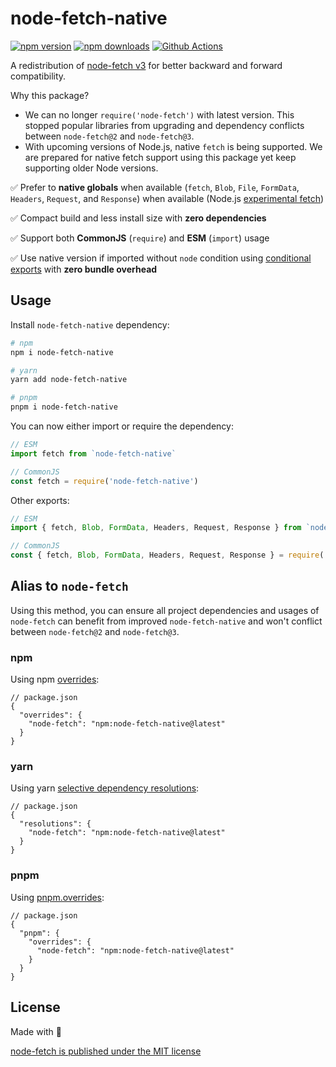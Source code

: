 # node-fetch-native

[![npm version][npm-version-src]][npm-version-href]
[![npm downloads][npm-downloads-src]][npm-downloads-href]
[![Github Actions][github-actions-src]][github-actions-href]
<!-- [![Codecov][codecov-src]][codecov-href] -->

A redistribution of [node-fetch v3](https://github.com/node-fetch/node-fetch) for better backward and forward compatibility.

Why this package?

- We can no longer `require('node-fetch')` with latest version. This stopped popular libraries from upgrading and dependency conflicts between `node-fetch@2` and `node-fetch@3`.
- With upcoming versions of Node.js, native `fetch` is being supported. We are prepared for native fetch support using this package yet keep supporting older Node versions.

✅ Prefer to **native globals** when available (`fetch`, `Blob`, `File`, `FormData`, `Headers`, `Request`, and `Response`) when available (Node.js [experimental fetch](https://nodejs.org/dist/latest-v17.x/docs/api/cli.html#--experimental-fetch))

✅ Compact build and less install size with **zero dependencies**

✅ Support both **CommonJS** (`require`) and **ESM** (`import`) usage

✅ Use native version if imported without `node` condition using [conditional exports](https://nodejs.org/api/packages.html#packages_conditional_exports) with **zero bundle overhead**

## Usage

Install `node-fetch-native` dependency:

```sh
# npm
npm i node-fetch-native

# yarn
yarn add node-fetch-native

# pnpm
pnpm i node-fetch-native
```

You can now either import or require the dependency:

```js
// ESM
import fetch from `node-fetch-native`

// CommonJS
const fetch = require('node-fetch-native')
```

Other exports:

```js
// ESM
import { fetch, Blob, FormData, Headers, Request, Response } from `node-fetch-native`

// CommonJS
const { fetch, Blob, FormData, Headers, Request, Response } = require('node-fetch-native')
```

## Alias to `node-fetch`

Using this method, you can ensure all project dependencies and usages of `node-fetch` can benefit from improved `node-fetch-native` and won't conflict between `node-fetch@2` and `node-fetch@3`.

### npm

Using npm [overrides](https://docs.npmjs.com/cli/v8/configuring-npm/package-json#overrides):

```jsonc
// package.json
{
  "overrides": {
    "node-fetch": "npm:node-fetch-native@latest"
  }
}
```

### yarn

Using yarn [selective dependency resolutions](https://classic.yarnpkg.com/lang/en/docs/selective-version-resolutions/):

```jsonc
// package.json
{
  "resolutions": {
    "node-fetch": "npm:node-fetch-native@latest"
  }
}
```

### pnpm

Using [pnpm.overrides](https://pnpm.io/package_json#pnpmoverrides):

```jsonc
// package.json
{
  "pnpm": {
    "overrides": {
      "node-fetch": "npm:node-fetch-native@latest"
    }
  }
}
```

## License

Made with 💛

[node-fetch is published under the MIT license](https://github.com/node-fetch/node-fetch/blob/main/LICENSE.md)

<!-- Badges -->
[npm-version-src]: https://img.shields.io/npm/v/node-fetch-native?style=flat-square
[npm-version-href]: https://npmjs.com/package/node-fetch-native

[npm-downloads-src]: https://img.shields.io/npm/dm/node-fetch-native?style=flat-square
[npm-downloads-href]: https://npmjs.com/package/node-fetch-native

[github-actions-src]: https://img.shields.io/github/workflow/status/unjs/node-fetch-native/ci/main?style=flat-square
[github-actions-href]: https://github.com/unjs/node-fetch-native/actions?query=workflow%3Aci

<!-- [codecov-src]: https://img.shields.io/codecov/c/gh/unjs/node-fetch-native/main?style=flat-square
[codecov-href]: https://codecov.io/gh/unjs/node-fetch-native -->
